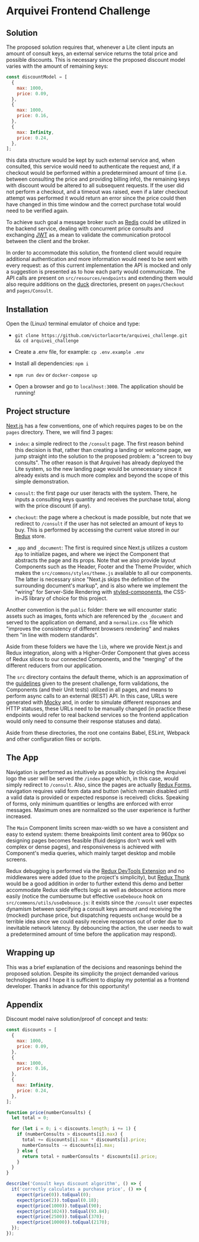 # Arquivei Frontend Challenge

## Solution

The proposed solution requires that, whenever a Lite client inputs an amount of
consult keys, an external service returns the total price and possible
discounts. This is necessary since the proposed discount model varies with the
amount of remaining keys:

```javascript
const discountModel = [
  {
    max: 1000,
    price: 0.09,
  },
  {
    max: 1000,
    price: 0.16,
  },
  {
    max: Infinity,
    price: 0.24,
  },
];
```

this data structure would be kept by such external service and, when consulted,
this service would need to authenticate the request and, if a checkout would be
performed within a predetermined amount of time (i.e.  between consulting the
price and providing billing info), the remaining keys with discount would be
altered to all subsequent requests.  If the user did not perform a checkout,
and a timeout was raised, even if a later checkout attempt was performed it
would return an error since the price could then have changed in this time
window and the correct purchase total would need to be verified again.

To achieve such goal a message broker such as [Redis](https://redis.io/) could
be utilized in the backend service, dealing with concurrent price consults and
exchanging [JWT](https://jwt.io/) as a mean to validate the communication
protocol between the client and the broker.

In order to accommodate this solution, the frontend client would require
additional authentication and more information would need to be sent with every
request: as of this current implementation the API is mocked and only a
suggestion is presented as to how each party would communicate.  The API calls
are present on `src/resources/endpoints` and extending them would also require
additions on the
[duck](https://www.freecodecamp.org/news/scaling-your-redux-app-with-ducks-6115955638be/)
directories, present on `pages/Checkout` and `pages/Consult`.

## Installation

Open the (Linux) terminal emulator of choice and type:

* `git clone https://github.com/victorlacorte/arquivei_challenge.git && cd arquivei_challenge`

* Create a .env file, for example: `cp .env.example .env`

* Install all dependencies: `npm i`

* `npm run dev` or `docker-compose up`

* Open a browser and go to `localhost:3000`. The application should be running!

## Project structure

[Next.js](https://nextjs.org/) has a few conventions, one of which requires
pages to be on the `pages` directory. There, we will find 3 pages:

* `index`: a simple redirect to the `/consult` page. The first reason behind
  this decision is that, rather than creating a landing or welcome page, we
jump straight into the solution to the proposed problem: a "screen to buy
consults". The other reason is that Arquivei has already deployed the Lite
system, so the new landing page would be unnecessary since it already exists
and is much more complex and beyond the scope of this simple demonstration.

* `consult`: the first page our user iteracts with the system. There, he inputs
  a consulting keys quantity and receives the purchase total, along with the
price discount (if any).

* `checkout`: the page where a checkout is made possible, but note that we
  redirect to `/consult` if the user has not selected an amount of keys to buy.
This is performed by accessing the current value stored in our
[Redux](https://redux.js.org/) store.

* `_app` and `_document`: The first is required since Next.js utilizes
  a custom `App` to initialize pages, and where we inject the Component that
abstracts the page and its props.  Note that we also provide layout Components
such as the Header, Footer and the Theme Provider, which makes the
`src/commons/styles/theme.js` available to all our components.  The latter is
necessary since "Next.js skips the definition of the surrounding document's
markup", and is also where we implement the "wiring" for Server-Side Rendering
with [styled-components](https://www.styled-components.com/), the CSS-in-JS
library of choice for this project.

Another convention is the `public` folder: there we will encounter static
assets such as images, fonts which are referenced by the `_document` and
served to the application on demand, and a `normalize.css` file which
"improves the consistency of different browsers rendering" and makes them "in
line with modern standards".

Aside from these folders we have the `lib`, where we provide Next.js and Redux
integration, along with a Higher-Order Component that gives access of Redux
slices to our connected Components, and the "merging" of the different reducers
from our application.

The `src` directory contains the default theme, which is an approximation of
the [guidelines](https://public.3.basecamp.com/p/6ZtKGQepHiupgVpanxgDWyZg)
given to the present challenge, form validations, the Components (and their
Unit tests) utilized in all pages, and means to perform async calls to an
external (REST) API. In this case, URLs were generated with
[Mocky](https://www.mocky.io/) and, in order to simulate different responses
and HTTP statuses, these URLs need to be manually changed (in practice these
endpoints would refer to real backend services so the frontend application
would only need to consume their response statuses and data).

Aside from these directories, the root one contains Babel, ESLint, Webpack and
other configuration files or scripts.

## The App

Navigation is performed as intuitively as possible: by clicking the Arquivei
logo the user will be served the `/index` page which, in this case, would
simply redirect to `/consult`. Also, since the pages are actually [Redux
Forms](https://redux-form.com/8.2.2/), navigation requires valid form data and
button (which remain disabled until a valid data is provided or expected
response is received) clicks. Speaking of forms, only minimum quantities or
lengths are enforced with error messages.  Maximum ones are normalized so the
user experience is further increased.

The `Main` Component limits screen max-width so we have a consistent and easy
to extend system: theme breakpoints limit content area to 960px so designing
pages becomes feasible (fluid designs don't work well with complex or dense
pages), and responsiveness is achieved with Component's media queries, which
mainly target desktop and mobile screens.

Redux debugging is performed via the [Redux DevTools
Extension](https://github.com/zalmoxisus/redux-devtools-extension) and no
middlewares were added (due to the project's simplicity), but [Redux
Thunk](https://github.com/reduxjs/redux-thunk) would be a good addition in
order to further extend this demo and better accommodate Redux side effects
logic as well as debounce actions more easily (notice the cumbersume but
effective `useDebouce` hook on `src/commons/utils/useDebouce.js`: it exists
since the `/consult` user expectes dynamism between specifying a consult keys
amount and receiving the (mocked) purchase price, but dispatching requests
`onChange` would be a terrible idea since we could easily receive responses out
of order due to inevitable network latency. By debouncing the action, the user
needs to wait a predetermined amount of time before the application may
respond).

## Wrapping up

This was a brief explanation of the decisions and reasonings behind the
proposed solution. Despite its simplicity the project demanded various
technologies and I hope it is sufficient to display my potential as a frontend
developer.  Thanks in advance for this opportunity!

## Appendix

Discount model naive solution/proof of concept and tests:

```javascript
const discounts = [
  {
    max: 1000,
    price: 0.09,
  },
  {
    max: 1000,
    price: 0.16,
  },
  {
    max: Infinity,
    price: 0.24,
  },
];

function price(numberConsults) {
  let total = 0;

  for (let i = 0; i < discounts.length; i += 1) {
    if (numberConsults > discounts[i].max) {
      total += discounts[i].max * discounts[i].price;
      numberConsults -= discounts[i].max;
    } else {
      return total + numberConsults * discounts[i].price;
    }
  }
}

describe('Consult keys discount algorithm', () => {
  it('correctly calculates a purchase price', () => {
    expect(price(0)).toEqual(0);
    expect(price(2)).toEqual(0.18);
    expect(price(1000)).toEqual(90);
    expect(price(1024)).toEqual(93.84);
    expect(price(2500)).toEqual(370);
    expect(price(10000)).toEqual(2170);
  });
});
```

